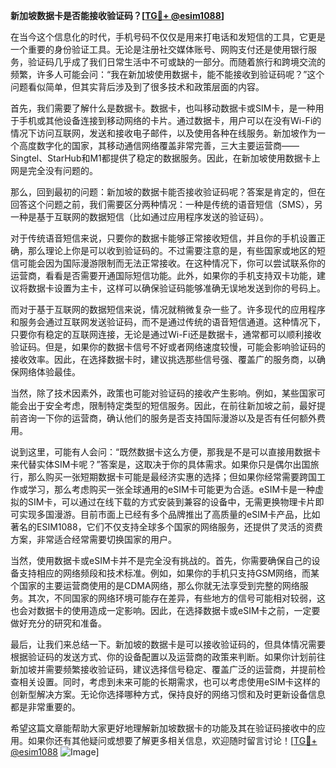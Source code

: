 **新加坡数据卡是否能接收验证码？[[TG💪+ @esim1088](https://t.me/s/esim1088)]**

在当今这个信息化的时代，手机号码不仅仅是用来打电话和发短信的工具，它更是一个重要的身份验证工具。无论是注册社交媒体账号、网购支付还是使用银行服务，验证码几乎成了我们日常生活中不可或缺的一部分。而随着旅行和跨境交流的频繁，许多人可能会问：“我在新加坡使用数据卡，能不能接收到验证码呢？”这个问题看似简单，但其实背后涉及到了很多技术和政策层面的内容。

首先，我们需要了解什么是数据卡。数据卡，也叫移动数据卡或SIM卡，是一种用于手机或其他设备连接到移动网络的卡片。通过数据卡，用户可以在没有Wi-Fi的情况下访问互联网，发送和接收电子邮件，以及使用各种在线服务。新加坡作为一个高度数字化的国家，其移动通信网络覆盖非常完善，三大主要运营商——Singtel、StarHub和M1都提供了稳定的数据服务。因此，在新加坡使用数据卡上网是完全没有问题的。

那么，回到最初的问题：新加坡的数据卡能否接收验证码呢？答案是肯定的，但在回答这个问题之前，我们需要区分两种情况：一种是传统的语音短信（SMS），另一种是基于互联网的数据短信（比如通过应用程序发送的验证码）。

对于传统语音短信来说，只要你的数据卡能够正常接收短信，并且你的手机设置正确，那么理论上你是可以收到验证码的。不过需要注意的是，有些国家或地区的短信可能会因为国际漫游限制而无法正常接收。在这种情况下，你可以尝试联系你的运营商，看看是否需要开通国际短信功能。此外，如果你的手机支持双卡功能，建议将数据卡设置为主卡，这样可以确保验证码能够准确无误地发送到你的号码上。

而对于基于互联网的数据短信来说，情况就稍微复杂一些了。许多现代的应用程序和服务会通过互联网发送验证码，而不是通过传统的语音短信通道。这种情况下，只要你有稳定的互联网连接，无论是通过Wi-Fi还是数据卡，通常都可以顺利接收验证码。但是，如果你的数据卡信号不好或者网络速度较慢，可能会影响验证码的接收效率。因此，在选择数据卡时，建议挑选那些信号强、覆盖广的服务商，以确保网络体验最佳。

当然，除了技术因素外，政策也可能对验证码的接收产生影响。例如，某些国家可能会出于安全考虑，限制特定类型的短信服务。因此，在前往新加坡之前，最好提前咨询一下你的运营商，确认他们的服务是否支持国际漫游以及是否有任何额外费用。

说到这里，可能有人会问：“既然数据卡这么方便，那我是不是可以直接用数据卡来代替实体SIM卡呢？”答案是，这取决于你的具体需求。如果你只是偶尔出国旅行，那么购买一张短期数据卡可能是最经济实惠的选择；但如果你经常需要跨国工作或学习，那么考虑购买一张全球通用的eSIM卡可能更为合适。eSIM卡是一种虚拟的SIM卡，可以通过在线下载的方式安装到兼容的设备中，无需更换物理卡片即可实现多国漫游。目前市面上已经有多个品牌推出了高质量的eSIM卡产品，比如著名的ESIM1088，它们不仅支持全球多个国家的网络服务，还提供了灵活的资费方案，非常适合经常需要切换国家的用户。

当然，使用数据卡或eSIM卡并不是完全没有挑战的。首先，你需要确保自己的设备支持相应的网络频段和技术标准。例如，如果你的手机只支持GSM网络，而某个国家的主要运营商使用的是CDMA网络，那么你就无法享受到完整的网络服务。其次，不同国家的网络环境可能存在差异，有些地方的信号可能相对较弱，这也会对数据卡的使用造成一定影响。因此，在选择数据卡或eSIM卡之前，一定要做好充分的研究和准备。

最后，让我们来总结一下。新加坡的数据卡是可以接收验证码的，但具体情况需要根据验证码的发送方式、你的设备配置以及运营商的政策来判断。如果你计划前往新加坡并需要频繁接收验证码，建议选择信号稳定、覆盖广泛的运营商，并提前检查相关设置。同时，考虑到未来可能的长期需求，也可以考虑使用eSIM卡这样的创新型解决方案。无论你选择哪种方式，保持良好的网络习惯和及时更新设备信息都是非常重要的。

希望这篇文章能帮助大家更好地理解新加坡数据卡的功能及其在验证码接收中的应用。如果你还有其他疑问或想要了解更多相关信息，欢迎随时留言讨论！[[TG💪+ @esim1088](https://t.me/s/esim1088) ![Image](https://i.postimg.cc/4NQfJmqS/Snipaste-2025-05-13-00-14-12.png)]